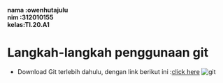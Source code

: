 
**nama :owenhutajulu** <br>
**nim  :312010155** <br>
**kelas:TI.20.A1** <br>

# Langkah-langkah penggunaan git
* Download Git terlebih dahulu, dengan link berikut ini :[click here](https://git-scm.com/)
![git](foto/git.png)









